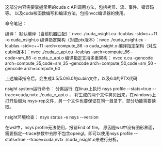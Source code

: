 
这部分内容需要掌握常用的cuda c API调用方法，包括拷贝、流、事件、错误码等。
以及cuda核函数编写和编译方法，包括nvcc编译器的使用。


命令笔记：
 
编译：
默认编译（当前机器匹配）：nvcc ./cuda_nsight.cu -lcublas -std=c++11  -o cuda_nsight.o
编译指定架构（对应ptx版本）：nvcc ./cuda_nsight.cu -lcublas -std=c++11 -arch=compute_86 -o cuda_nsight.o
编译指定架构（对应cubin版本）：nvcc ./cuda_c_api.cu -lcublas -arch=compute_86 -code=sm_86 -o cuda_c_api.o
编译指定支持多重架构：
nvcc x.cu
    -gencode arch=compute_35,code=sm_35
    -gencode arch=compute_50,code=sm_50
    -gencode arch=compute_60

上述编译指令后，会生成3.5/5.0/6.0的cubin文件，以及6.0的PTX代码

nsight system运行命令：
分离运行: 在linux上执行 nsys profile --stats=true --trace=cuda,nvtx ./cuda_c_api.o ，
将生成的两个文件拷贝出来，在windows上打开后缀为.nsys-rep文件，另一个文件也要保证在同一目录下，部分功能需要读取。

nsight环境检查：
nsys status -e
nsys --version


在wsl中，nsys profile无法使用，报错End of file。 原因是wsl中没有图形界面，需要指定--trace参数中去除不包含opengl。即可以使用nsys profile --stats=true --trace=cuda,nvtx ./cuda_nsight.o来进行分析。


